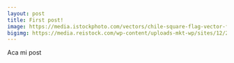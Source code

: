 ```yaml
---
layout: post
title: First post!
image: https://media.istockphoto.com/vectors/chile-square-flag-vector-flat-icon-vector-id1032082020?k=6&m=1032082020&s=170667a&w=0&h=066TJhXxn6cWg3c2JKy2kfShWC925d4wRnMQpvuENSM=
bigimg: https://media.reistock.com/wp-content/uploads-mkt-wp/sites/12/2019/05/24100954/Santiago-Chile-mountains-city-buildings-banner-1.jpg
---
```


Aca mi post
